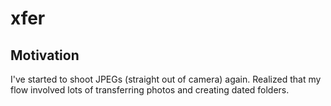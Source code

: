 # xfer

## Motivation
I've started to shoot JPEGs (straight out of camera) again. Realized that my flow involved lots of transferring photos and creating dated folders.
